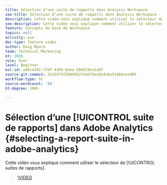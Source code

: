 ```yaml
---
title: Sélection dʼune suite de rapports dans Analysis Workspace
seo-title: Sélection dʼune suite de rapports dans Analysis Workspace - Adobe Analytics
description: Cette vidéo vous explique comment utiliser le sélecteur de suites de rapports.
seo-description: Cette vidéo vous explique comment utiliser le sélecteur de suites de rapports. - Adobe Analytics
feature: Concepts de base de Workspace
topics: null
activity: use
doc-type: feature video
author: Doug Moore
team: Technical Marketing
kt: 2026
role: User
level: Beginner
exl-id: a46c4392-739f-4366-b5ea-504519ce1a0f
source-git-commit: 32424f3f2b05952fe4df9ea91dcbe51684cee905
workflow-type: ht
source-wordcount: '54'
ht-degree: 100%

---
```


# Sélection dʼune [!UICONTROL suite de rapports] dans Adobe Analytics {#selecting-a-report-suite-in-adobe-analytics}

Cette vidéo vous explique comment utiliser le sélecteur de [!UICONTROL suites de rapports].

>[!VIDEO](https://video.tv.adobe.com/v/23967/?quality=12)
